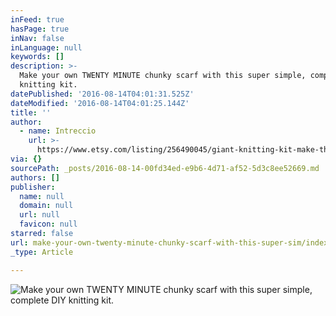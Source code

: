 ```yaml
---
inFeed: true
hasPage: true
inNav: false
inLanguage: null
keywords: []
description: >-
  Make your own TWENTY MINUTE chunky scarf with this super simple, complete DIY
  knitting kit.
datePublished: '2016-08-14T04:01:31.525Z'
dateModified: '2016-08-14T04:01:25.144Z'
title: ''
author:
  - name: Intreccio
    url: >-
      https://www.etsy.com/listing/256490045/giant-knitting-kit-make-the-chunky-scarf?ref=shop_home_active_8
via: {}
sourcePath: _posts/2016-08-14-00fd34ed-e9b6-4d71-af52-5d3c8ee52669.md
authors: []
publisher:
  name: null
  domain: null
  url: null
  favicon: null
starred: false
url: make-your-own-twenty-minute-chunky-scarf-with-this-super-sim/index.html
_type: Article

---
```

![Make your own TWENTY MINUTE chunky scarf with this super simple, complete DIY knitting kit.](https://the-grid-user-content.s3-us-west-2.amazonaws.com/4a409fbd-8c8b-4908-825d-23c65218f3ac.jpg)
